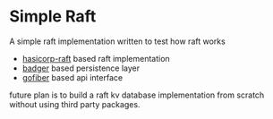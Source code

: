 # Simple Raft

A simple raft implementation written to test how raft works
- [hasicorp-raft](https://github.com/hashicorp/raft) based raft implementation
- [badger](https://github.com/dgraph-io/badger) based persistence layer
- [gofiber](https://gofiber.io/) based api interface 

future plan is to build a raft kv database implementation from scratch without using third party packages. 
